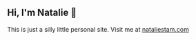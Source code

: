 ## Hi, I'm Natalie 👋

This is just a silly little personal site. Visit me at [nataliestam.com](https://nataliestam.com/)
